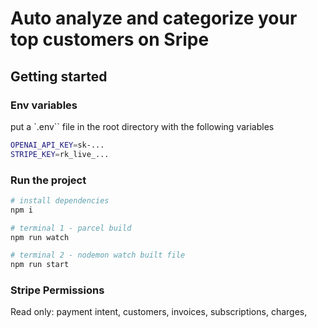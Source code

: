 # Auto analyze and categorize your top customers on Sripe

## Getting started 

### Env variables 
put a `.env`` file in the root directory with the following variables

```bash
OPENAI_API_KEY=sk-...
STRIPE_KEY=rk_live_...
```

### Run the project

```bash
# install dependencies
npm i

# terminal 1 - parcel build
npm run watch 

# terminal 2 - nodemon watch built file
npm run start
```

### Stripe Permissions 
Read only: payment intent, customers, invoices, subscriptions, charges,

